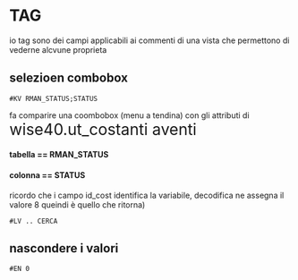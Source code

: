 # TAG
io tag sono dei campi applicabili ai commenti di una vista che permettono di vederne alcvune proprieta 


## selezioen combobox

```
#KV RMAN_STATUS;STATUS
```
fa comparire una coombobox (menu a tendina) con gli attributi di <span style="font-size: 2em;">wise40.ut_costanti<span> aventi 

#### tabella == RMAN_STATUS
#### colonna == STATUS

ricordo che i campo id_cost identifica la variabile, decodifica ne assegna il valore 8 queindi è quello che ritorna)

```
#LV .. CERCA
```

## nascondere i valori
```
#EN 0
```